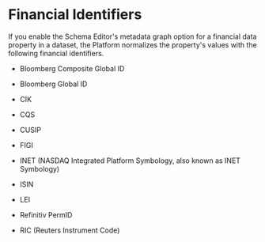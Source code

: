 # Financial Identifiers

If you enable the Schema Editor's metadata graph option for a financial data
property in a dataset, the Platform normalizes the property's values with the
following financial identifiers.

- Bloomberg Composite Global ID

- Bloomberg Global ID

- CIK

- CQS

- CUSIP

- FIGI

- INET (NASDAQ Integrated Platform Symbology, also known as INET Symbology)

- ISIN

- LEI

- Refinitiv PermID

- RIC (Reuters Instrument Code)